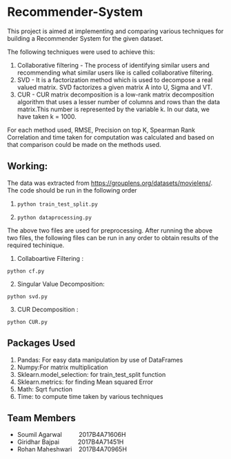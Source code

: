 # Recommender-System

This project is aimed at implementing and comparing various techniques for building a Recommender System for the given dataset. 

The following techniques were used to achieve this:
1. Collaborative filtering - The process of identifying similar users and recommending what similar users like is called collaborative filtering. 
2. SVD - It is a factorization method which is used to decompose a real valued matrix. SVD factorizes a given matrix A into U, Sigma and VT.
3. CUR - CUR matrix decomposition is a low-rank matrix decomposition algorithm that uses a lesser number of columns and rows than the data matrix.This number is represented by the variable k. In our data, we have taken k = 1000.

For each method used, RMSE, Precision on top K, Spearman Rank Correlation and time taken for computation was calculated and based on that comparison could be made on the methods used. 

## Working: ##
The data was extracted from https://grouplens.org/datasets/movielens/. The code should be run in the following order 
1. <pre><code>python train_test_split.py</code></pre>
2. <pre><code>python dataprocessing.py</code></pre>

The above two files are used for preprocessing. After running the above two files, the following files can be run in any order to obtain results of the required techinique. 
1. Collaboartive Filtering : 
<pre><code>python cf.py</code></pre>
2. Singular Value Decomposition: 
<pre><code>python svd.py</code></pre>
3. CUR Decomposition : 
<pre><code>python CUR.py</code></pre>

## Packages Used ##

1. Pandas: For easy data manipulation by use of DataFrames
2. Numpy:For matrix multiplication
3. Sklearn.model_selection: for train_test_split function
4. Sklearn.metrics: for finding Mean squared Error
5. Math: Sqrt function
6. Time: to compute time taken by various techniques


## Team Members ##
- Soumil Agarwal &nbsp;&nbsp;&nbsp;&nbsp;&nbsp;&nbsp;&nbsp;&nbsp;   2017B4A71606H
- Giridhar Bajpai  &nbsp;&nbsp;&nbsp;&nbsp;&nbsp;&nbsp;&nbsp;&nbsp;&nbsp; 2017B4A71451H
- Rohan Maheshwari &nbsp;&nbsp;  2017B4A70965H
